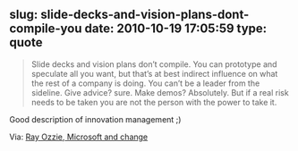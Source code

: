 slug: slide-decks-and-vision-plans-dont-compile-you
date: 2010-10-19 17:05:59
type: quote
---

> Slide decks and vision plans don’t compile. You can prototype and speculate all you want, but that’s at best indirect influence on what the rest of a company is doing. You can’t be a leader from the sideline. Give advice? sure. Make demos? Absolutely. But if a real risk needs to be taken you are not the person with the power to take it.

Good description of innovation management ;)

 Via: [Ray Ozzie, Microsoft and change](http://www.scottberkun.com/blog/2010/ozzie-microsoft-and-change/)
